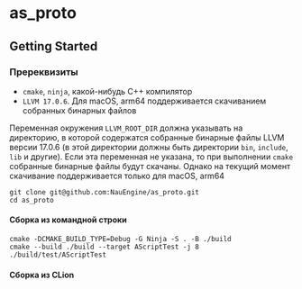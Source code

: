 as_proto
========

Getting Started
---------------

### Пререквизиты
- `cmake`, `ninja`, какой-нибудь C++ компилятор
- `LLVM 17.0.6`. Для macOS, arm64 поддерживается скачиванием собранных бинарных файлов

Переменная окружения `LLVM_ROOT_DIR` должна указывать на директорию, в которой содержатся собранные бинарные файлы LLVM
версии 17.0.6 (в этой директории должны быть директории `bin`, `include`, `lib` и другие). Если эта переменная не
указана, то при выполнении `cmake` собранные бинарные файлы будут скачаны. Однако на текущий момент скачивание
поддерживается только для macOS, arm64

```shell
git clone git@github.com:NauEngine/as_proto.git
cd as_proto
```

#### Сборка из командной строки
```shell
cmake -DCMAKE_BUILD_TYPE=Debug -G Ninja -S . -B ./build
cmake --build ./build --target AScriptTest -j 8
./build/test/AScriptTest
```

#### Сборка из CLion

